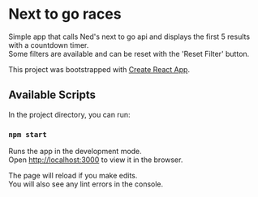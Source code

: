 # Next to go races

Simple app that calls Ned's next to go api and displays the first 5 results with a countdown timer.\
Some filters are available and can be reset with the 'Reset Filter' button.

This project was bootstrapped with [Create React App](https://github.com/facebook/create-react-app).

## Available Scripts

In the project directory, you can run:

### `npm start`

Runs the app in the development mode.\
Open [http://localhost:3000](http://localhost:3000) to view it in the browser.

The page will reload if you make edits.\
You will also see any lint errors in the console.
